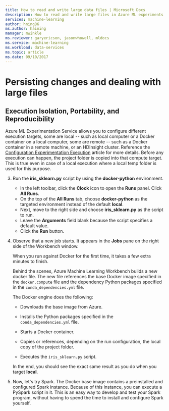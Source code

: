 ```yaml
---
title: How to read and write large data files | Microsoft Docs
description: How to read and write large files in Azure ML experiments.
services: machine-learning
author: hning86
ms.author: haining
manager: mwinkle
ms.reviewer: garyericson, jasonwhowell, mldocs
ms.service: machine-learning
ms.workload: data-services
ms.topic: article
ms.date: 09/10/2017
---
```

# Persisting changes and dealing with large files

## Execution Isolation, Portability, and Reproducibility
Azure ML Experimentation Service allows you to configure different execution targets, some are local -- such as local computer or a Docker container on a local computer, some are remote -- such as a Docker container in a remote machine, or an HDInsight cluster. Reference the [Configuration Experimentation Execution](experiment-execution-configuration.md) article for more details. Before any execution can happen, the project folder is copied into that compute target. This is true even in case of a local execution where a local temp folder is used for this purpose. 

3. Run the **iris_sklearn.py** script by using the **docker-python** environment. 

   - In the left toolbar, click the **Clock** icon to open the **Runs** panel. Click **All Runs**. 
   - On the top of the **All Runs** tab, choose **docker-python** as the targeted environment instead of the default **local**. 
   - Next, move to the right side and choose **iris_sklearn.py** as the script to run. 
   - Leave the **Arguments** field blank because the script specifies a default value. 
   - Click the **Run** button.

4. Observe that a new job starts. It appears in the **Jobs** pane on the right side of the Workbench window.

    When you run against Docker for the first time, it takes a few extra minutes to finish. 
    
    Behind the scenes, Azure Machine Learning Workbench builds a new docker file. 
    The new file references the base Docker image specified in the `docker.compute` file and the dependency Python packages specified in the `conda_dependencies.yml` file. 
    
    The Docker engine does the following:
    
    * Downloads the base image from Azure.
    
    * Installs the Python packages specified in the `conda_dependencies.yml` file.
    
    * Starts a Docker container.
    
    * Copies or references, depending on the run configuration, the local copy of the project folder.
    
    * Executes the `iris_sklearn.py` script.
    
    In the end, you should see the exact same result as you do when you target **local**.

5. Now, let's try Spark. The Docker base image contains a preinstalled and configured Spark instance. Because of this instance, you can execute a PySpark script in it. This is an easy way to develop and test your Spark program, without having to spend the time to install and configure Spark yourself. 

